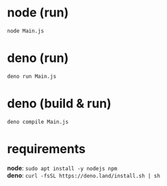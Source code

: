 # node (run)
`node Main.js`  

# deno (run)
`deno run Main.js`  

# deno (build & run)
`deno compile Main.js`  

# requirements
**node**: `sudo apt install -y nodejs npm`  
**deno**: `curl -fsSL https://deno.land/install.sh | sh`  
